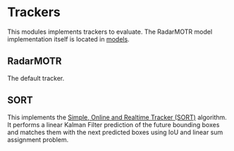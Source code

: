 # Trackers

This modules implements trackers to evaluate. The RadarMOTR model implementation itself is located in [models](../models). 

## RadarMOTR

The default tracker.

## SORT

This implements the [Simple, Online and Realtime Tracker (SORT)](https://github.com/abewley/sort) algorithm. It performs a linear Kalman Filter prediction of the future bounding boxes and matches them with the next predicted boxes using IoU and linear sum assignment problem.
